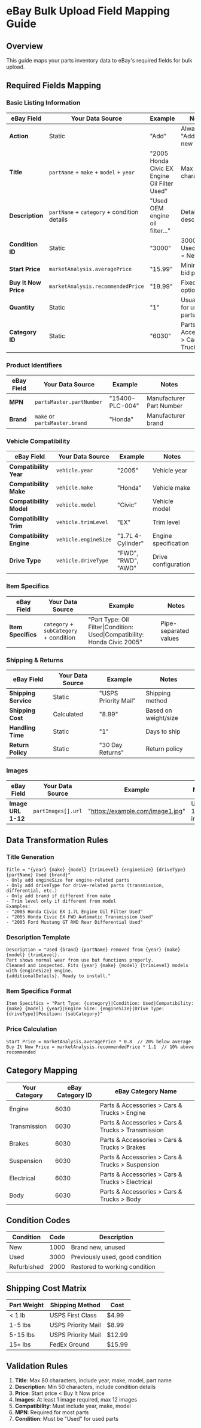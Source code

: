 # eBay Bulk Upload Field Mapping Guide

## Overview
This guide maps your parts inventory data to eBay's required fields for bulk upload.

## Required Fields Mapping

### Basic Listing Information
| eBay Field | Your Data Source | Example | Notes |
|------------|------------------|---------|-------|
| **Action** | Static | "Add" | Always "Add" for new listings |
| **Title** | `partName` + `make` + `model` + `year` | "2005 Honda Civic EX Engine Oil Filter Used" | Max 80 characters |
| **Description** | `partName` + `category` + condition details | "Used OEM engine oil filter..." | Detailed description |
| **Condition ID** | Static | "3000" | 3000 = Used, 1000 = New |
| **Start Price** | `marketAnalysis.averagePrice` | "15.99" | Minimum bid price |
| **Buy It Now Price** | `marketAnalysis.recommendedPrice` | "19.99" | Fixed price option |
| **Quantity** | Static | "1" | Usually 1 for used parts |
| **Category ID** | Static | "6030" | Parts & Accessories > Cars & Trucks |

### Product Identifiers
| eBay Field | Your Data Source | Example | Notes |
|------------|------------------|---------|-------|
| **MPN** | `partsMaster.partNumber` | "15400-PLC-004" | Manufacturer Part Number |
| **Brand** | `make` or `partsMaster.brand` | "Honda" | Manufacturer brand |

### Vehicle Compatibility
| eBay Field | Your Data Source | Example | Notes |
|------------|------------------|---------|-------|
| **Compatibility Year** | `vehicle.year` | "2005" | Vehicle year |
| **Compatibility Make** | `vehicle.make` | "Honda" | Vehicle make |
| **Compatibility Model** | `vehicle.model` | "Civic" | Vehicle model |
| **Compatibility Trim** | `vehicle.trimLevel` | "EX" | Trim level |
| **Compatibility Engine** | `vehicle.engineSize` | "1.7L 4-Cylinder" | Engine specification |
| **Drive Type** | `vehicle.driveType` | "FWD", "RWD", "AWD" | Drive configuration |

### Item Specifics
| eBay Field | Your Data Source | Example | Notes |
|------------|------------------|---------|-------|
| **Item Specifics** | `category` + `subCategory` + condition | "Part Type: Oil Filter\|Condition: Used\|Compatibility: Honda Civic 2005" | Pipe-separated values |

### Shipping & Returns
| eBay Field | Your Data Source | Example | Notes |
|------------|------------------|---------|-------|
| **Shipping Service** | Static | "USPS Priority Mail" | Shipping method |
| **Shipping Cost** | Calculated | "8.99" | Based on weight/size |
| **Handling Time** | Static | "1" | Days to ship |
| **Return Policy** | Static | "30 Day Returns" | Return policy |

### Images
| eBay Field | Your Data Source | Example | Notes |
|------------|------------------|---------|-------|
| **Image URL 1-12** | `partImages[].url` | "https://example.com/image1.jpg" | Up to 12 images |

## Data Transformation Rules

### Title Generation
```
Title = "{year} {make} {model} {trimLevel} {engineSize} {driveType} {partName} Used {brand}"
- Only add engineSize for engine-related parts
- Only add driveType for drive-related parts (transmission, differential, etc.)
- Only add brand if different from make
- Trim level only if different from model
Examples: 
- "2005 Honda Civic EX 1.7L Engine Oil Filter Used"
- "2005 Honda Civic EX FWD Automatic Transmission Used"
- "2005 Ford Mustang GT RWD Rear Differential Used"
```

### Description Template
```
Description = "Used {brand} {partName} removed from {year} {make} {model} {trimLevel}. 
Part shows normal wear from use but functions properly. 
Cleaned and inspected. Fits {year} {make} {model} {trimLevel} models with {engineSize} engine. 
{additionalDetails}. Ready to install."
```

### Item Specifics Format
```
Item Specifics = "Part Type: {category}|Condition: Used|Compatibility: {make} {model} {year}|Engine Size: {engineSize}|Drive Type: {driveType}|Position: {subCategory}"
```

### Price Calculation
```
Start Price = marketAnalysis.averagePrice * 0.8  // 20% below average
Buy It Now Price = marketAnalysis.recommendedPrice * 1.1  // 10% above recommended
```

## Category Mapping
| Your Category | eBay Category ID | eBay Category Name |
|--------------|------------------|-------------------|
| Engine | 6030 | Parts & Accessories > Cars & Trucks > Engine |
| Transmission | 6030 | Parts & Accessories > Cars & Trucks > Transmission |
| Brakes | 6030 | Parts & Accessories > Cars & Trucks > Brakes |
| Suspension | 6030 | Parts & Accessories > Cars & Trucks > Suspension |
| Electrical | 6030 | Parts & Accessories > Cars & Trucks > Electrical |
| Body | 6030 | Parts & Accessories > Cars & Trucks > Body |

## Condition Codes
| Condition | Code | Description |
|-----------|------|-------------|
| New | 1000 | Brand new, unused |
| Used | 3000 | Previously used, good condition |
| Refurbished | 2000 | Restored to working condition |

## Shipping Cost Matrix
| Part Weight | Shipping Method | Cost |
|-------------|------------------|------|
| < 1 lb | USPS First Class | $4.99 |
| 1-5 lbs | USPS Priority Mail | $8.99 |
| 5-15 lbs | USPS Priority Mail | $12.99 |
| 15+ lbs | FedEx Ground | $15.99 |

## Validation Rules
1. **Title**: Max 80 characters, include year, make, model, part name
2. **Description**: Min 50 characters, include condition details
3. **Price**: Start price < Buy It Now price
4. **Images**: At least 1 image required, max 12 images
5. **Compatibility**: Must include year, make, model
6. **MPN**: Required for most parts
7. **Condition**: Must be "Used" for used parts
